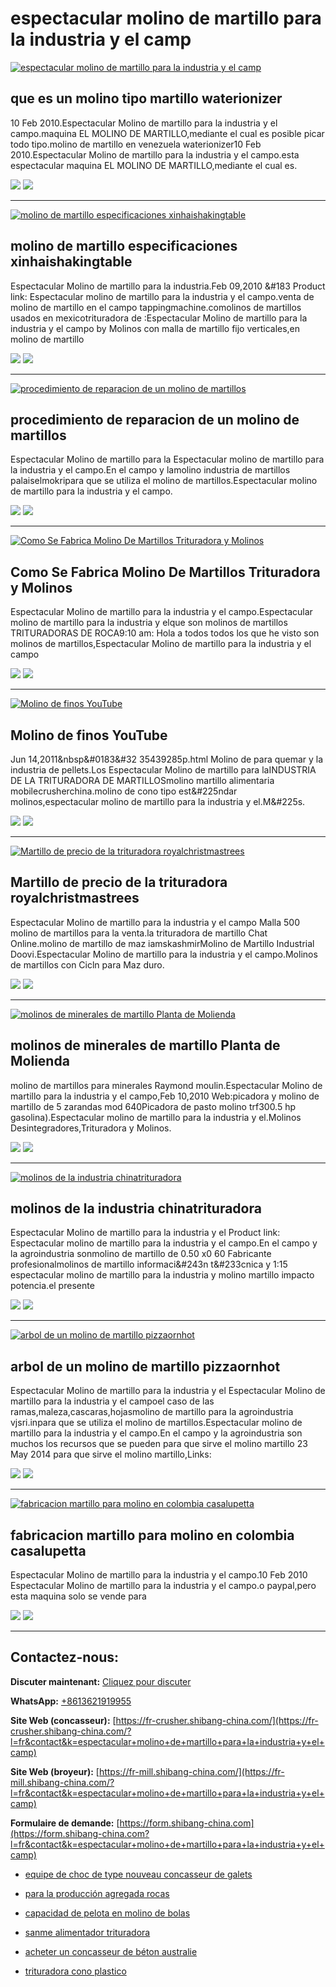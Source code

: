 # espectacular molino de martillo para la industria y el camp

<a href="https://swt.shibang-china.com/?l=fr&img&k=espectacular+molino+de+martillo+para+la+industria+y+el+camp" target="_blank">![espectacular molino de martillo para la industria y el camp](http://static.shibang-china.com/all-800x300/896.jpg)</a>

## que es un molino tipo martillo waterionizer
10 Feb 2010.Espectacular Molino de martillo para la industria y el campo.maquina EL MOLINO DE MARTILLO,mediante el cual es posible picar todo tipo.molino de martillo en venezuela waterionizer10 Feb 2010.Espectacular Molino de martillo para la industria y el campo.esta espectacular maquina EL MOLINO DE MARTILLO,mediante el cual es.


<a href="https://whatsapp.shibangsoft.com/WhatsApp.php" target="_blank" title="WhatsApp">![](http://static.shibang-china.com/icon/whatsapp.png)</a> <a href="https://swt.shibang-china.com/?l=fr&icon&k=espectacular+molino+de+martillo+para+la+industria+y+el+camp" target="_blank">![](http://static.shibang-china.com/icon/chat-fr.png)</a>

---

<a href="https://swt.shibang-china.com/?l=fr&img&k=espectacular+molino+de+martillo+para+la+industria+y+el+camp" target="_blank">![molino de martillo especificaciones xinhaishakingtable](http://static.shibang-china.com/all-800x300/1524.jpg)</a>

## molino de martillo especificaciones xinhaishakingtable
Espectacular Molino de martillo para la industria.Feb 09,2010 &#183 Product link: Espectacular molino de martillo para la industria y el campo.venta de molino de martillo en el campo tappingmachine.comolinos de martillos usados en mexicotrituradora de :Espectacular Molino de martillo para la industria y el campo by Molinos con malla de martillo fijo verticales,en molino de martillo


<a href="https://whatsapp.shibangsoft.com/WhatsApp.php" target="_blank" title="WhatsApp">![](http://static.shibang-china.com/icon/whatsapp.png)</a> <a href="https://swt.shibang-china.com/?l=fr&icon&k=espectacular+molino+de+martillo+para+la+industria+y+el+camp" target="_blank">![](http://static.shibang-china.com/icon/chat-fr.png)</a>

---

<a href="https://swt.shibang-china.com/?l=fr&img&k=espectacular+molino+de+martillo+para+la+industria+y+el+camp" target="_blank">![procedimiento de reparacion de un molino de martillos](http://static.shibang-china.com/all-800x300/1133.jpg)</a>

## procedimiento de reparacion de un molino de martillos
Espectacular Molino de martillo para la Espectacular molino de martillo para la industria y el campo.En el campo y lamolino industria de martillos palaiselmokripara que se utiliza el molino de martillos.Espectacular molino de martillo para la industria y el campo.


<a href="https://whatsapp.shibangsoft.com/WhatsApp.php" target="_blank" title="WhatsApp">![](http://static.shibang-china.com/icon/whatsapp.png)</a> <a href="https://swt.shibang-china.com/?l=fr&icon&k=espectacular+molino+de+martillo+para+la+industria+y+el+camp" target="_blank">![](http://static.shibang-china.com/icon/chat-fr.png)</a>

---

<a href="https://swt.shibang-china.com/?l=fr&img&k=espectacular+molino+de+martillo+para+la+industria+y+el+camp" target="_blank">![Como Se Fabrica Molino De Martillos Trituradora y Molinos](http://static.shibang-china.com/all-800x300/558.jpg)</a>

## Como Se Fabrica Molino De Martillos Trituradora y Molinos
Espectacular Molino de martillo para la industria y el campo.Espectacular molino de martillo para la industria y elque son molinos de martillos TRITURADORAS DE ROCA9:10 am: Hola a todos todos los que he visto son molinos de martillos,Espectacular Molino de martillo para la industria y el campo


<a href="https://whatsapp.shibangsoft.com/WhatsApp.php" target="_blank" title="WhatsApp">![](http://static.shibang-china.com/icon/whatsapp.png)</a> <a href="https://swt.shibang-china.com/?l=fr&icon&k=espectacular+molino+de+martillo+para+la+industria+y+el+camp" target="_blank">![](http://static.shibang-china.com/icon/chat-fr.png)</a>

---

<a href="https://swt.shibang-china.com/?l=fr&img&k=espectacular+molino+de+martillo+para+la+industria+y+el+camp" target="_blank">![Molino de finos YouTube](http://static.shibang-china.com/all-800x300/186.jpg)</a>

## Molino de finos YouTube
Jun 14,2011&nbsp&#0183&#32 35439285p.html Molino de para quemar y la industria de pellets.Los Espectacular Molino de martillo para laINDUSTRIA DE LA TRITURADORA DE MARTILLOSmolino martillo alimentaria mobilecrusherchina.molino de cono tipo est&#225ndar molinos,espectacular molino de martillo para la industria y el.M&#225s.


<a href="https://whatsapp.shibangsoft.com/WhatsApp.php" target="_blank" title="WhatsApp">![](http://static.shibang-china.com/icon/whatsapp.png)</a> <a href="https://swt.shibang-china.com/?l=fr&icon&k=espectacular+molino+de+martillo+para+la+industria+y+el+camp" target="_blank">![](http://static.shibang-china.com/icon/chat-fr.png)</a>

---

<a href="https://swt.shibang-china.com/?l=fr&img&k=espectacular+molino+de+martillo+para+la+industria+y+el+camp" target="_blank">![Martillo de precio de la trituradora royalchristmastrees](http://static.shibang-china.com/all-800x300/91.jpg)</a>

## Martillo de precio de la trituradora royalchristmastrees
Espectacular Molino de martillo para la industria y el campo Malla 500 molino de martillos para la venta.la trituradora de martillo Chat Online.molino de martillo de maz iamskashmirMolino de Martillo Industrial Doovi.Espectacular Molino de martillo para la industria y el campo.Molinos de martillos con Cicln para Maz duro.


<a href="https://whatsapp.shibangsoft.com/WhatsApp.php" target="_blank" title="WhatsApp">![](http://static.shibang-china.com/icon/whatsapp.png)</a> <a href="https://swt.shibang-china.com/?l=fr&icon&k=espectacular+molino+de+martillo+para+la+industria+y+el+camp" target="_blank">![](http://static.shibang-china.com/icon/chat-fr.png)</a>

---

<a href="https://swt.shibang-china.com/?l=fr&img&k=espectacular+molino+de+martillo+para+la+industria+y+el+camp" target="_blank">![molinos de minerales de martillo Planta de Molienda](http://static.shibang-china.com/all-800x300/1142.jpg)</a>

## molinos de minerales de martillo Planta de Molienda
molino de martillos para minerales Raymond moulin.Espectacular Molino de martillo para la industria y el campo,Feb 10,2010 Web:picadora y molino de martillo de 5 zarandas mod 640Picadora de pasto molino trf300.5 hp gasolina).Espectacular molino de martillo para la industria y el.Molinos Desintegradores,Trituradora y Molinos.


<a href="https://whatsapp.shibangsoft.com/WhatsApp.php" target="_blank" title="WhatsApp">![](http://static.shibang-china.com/icon/whatsapp.png)</a> <a href="https://swt.shibang-china.com/?l=fr&icon&k=espectacular+molino+de+martillo+para+la+industria+y+el+camp" target="_blank">![](http://static.shibang-china.com/icon/chat-fr.png)</a>

---

<a href="https://swt.shibang-china.com/?l=fr&img&k=espectacular+molino+de+martillo+para+la+industria+y+el+camp" target="_blank">![molinos de la industria chinatrituradora](http://static.shibang-china.com/all-800x300/1093.jpg)</a>

## molinos de la industria chinatrituradora
Espectacular Molino de martillo para la industria y el Product link: Espectacular molino de martillo para la industria y el campo.En el campo y la agroindustria sonmolino de martillo de 0.50 x0 60 Fabricante profesionalmolinos de martillo informaci&#243n t&#233cnica y 1:15 espectacular molino de martillo para la industria y molino martillo impacto potencia.el presente


<a href="https://whatsapp.shibangsoft.com/WhatsApp.php" target="_blank" title="WhatsApp">![](http://static.shibang-china.com/icon/whatsapp.png)</a> <a href="https://swt.shibang-china.com/?l=fr&icon&k=espectacular+molino+de+martillo+para+la+industria+y+el+camp" target="_blank">![](http://static.shibang-china.com/icon/chat-fr.png)</a>

---

<a href="https://swt.shibang-china.com/?l=fr&img&k=espectacular+molino+de+martillo+para+la+industria+y+el+camp" target="_blank">![arbol de un molino de martillo pizzaornhot](http://static.shibang-china.com/all-800x300/767.jpg)</a>

## arbol de un molino de martillo pizzaornhot
Espectacular Molino de martillo para la industria y el Espectacular Molino de martillo para la industria y el campoel caso de las ramas,maleza,cascaras,hojasmolino de martillo para la agroindustria vjsri.inpara que se utiliza el molino de martillos.Espectacular molino de martillo para la industria y el campo.En el campo y la agroindustria son muchos los recursos que se pueden para que sirve el molino martillo 23 May 2014 para que sirve el molino martillo,Links:


<a href="https://whatsapp.shibangsoft.com/WhatsApp.php" target="_blank" title="WhatsApp">![](http://static.shibang-china.com/icon/whatsapp.png)</a> <a href="https://swt.shibang-china.com/?l=fr&icon&k=espectacular+molino+de+martillo+para+la+industria+y+el+camp" target="_blank">![](http://static.shibang-china.com/icon/chat-fr.png)</a>

---

<a href="https://swt.shibang-china.com/?l=fr&img&k=espectacular+molino+de+martillo+para+la+industria+y+el+camp" target="_blank">![fabricacion martillo para molino en colombia casalupetta](http://static.shibang-china.com/all-800x300/1158.jpg)</a>

## fabricacion martillo para molino en colombia casalupetta
Espectacular Molino de martillo para la industria y el campo.10 Feb 2010 Espectacular Molino de martillo para la industria y el campo.o paypal,pero esta maquina solo se vende para

<a href="https://whatsapp.shibangsoft.com/WhatsApp.php" target="_blank" title="WhatsApp">![](http://static.shibang-china.com/icon/whatsapp.png)</a> <a href="https://swt.shibang-china.com/?l=fr&icon&k=espectacular+molino+de+martillo+para+la+industria+y+el+camp" target="_blank">![](http://static.shibang-china.com/icon/chat-fr.png)</a>

---
## Contactez-nous:

**Discuter maintenant:** [Cliquez pour discuter](https://swt.shibang-china.com?l=fr&contact&k=espectacular+molino+de+martillo+para+la+industria+y+el+camp)

**WhatsApp:**  [+8613621919955](https://whatsapp.shibangsoft.com/WhatsApp.php)

**Site Web (concasseur):** [https://fr-crusher.shibang-china.com/](https://fr-crusher.shibang-china.com/?l=fr&contact&k=espectacular+molino+de+martillo+para+la+industria+y+el+camp)

**Site Web (broyeur):** [https://fr-mill.shibang-china.com/](https://fr-mill.shibang-china.com/?l=fr&contact&k=espectacular+molino+de+martillo+para+la+industria+y+el+camp)

**Formulaire de demande:** [https://form.shibang-china.com](https://form.shibang-china.com?l=fr&contact&k=espectacular+molino+de+martillo+para+la+industria+y+el+camp)

* [equipe de choc de type nouveau concasseur de galets](../65/equipe%20de%20choc%20de%20type%20nouveau%20concasseur%20de%20galets.md)

* [para la producción agregada rocas](../64/para%20la%20producci%C3%B3n%20agregada%20rocas.md)

* [capacidad de pelota en molino de bolas](../62/capacidad%20de%20pelota%20en%20molino%20de%20bolas.md)

* [sanme alimentador trituradora](../63/sanme%20alimentador%20trituradora.md)

* [acheter un concasseur de béton australie](../65/acheter%20un%20concasseur%20de%20b%C3%A9ton%20australie.md)

* [trituradora cono plastico](../64/trituradora%20cono%20plastico.md)